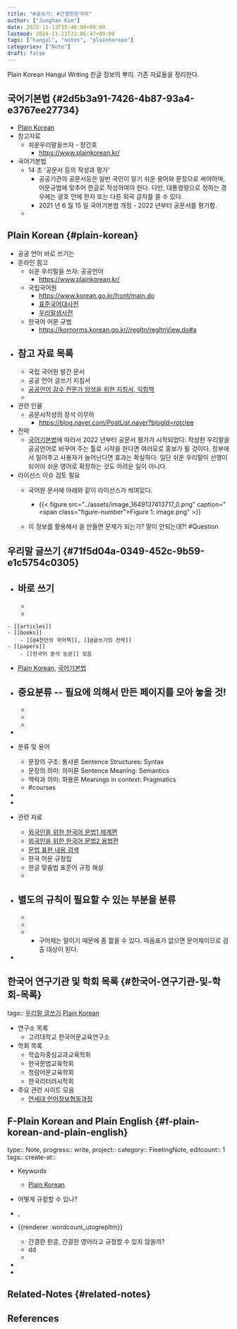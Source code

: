 ```yaml
---
title: "#글쓰기: #간결한한국어"
author: ["Junghan Kim"]
date: 2023-11-13T15:40:00+09:00
lastmod: 2024-11-21T22:06:47+09:00
tags: ["hangul", "notes", "plainkorean"]
categories: ["Note"]
draft: false
---
```


Plain Korean Hangul Writing 한글 정보의 뿌리. 기존 자료들을 정리한다.


## 국어기본법 {#2d5b3a91-7426-4b87-93a4-e3767ee27734}

-   [Plain Korean](#plain-korean)
-   참고자료
    -   쉬운우리말을쓰자 - 창간호
        -   <https://www.plainkorean.kr/>
-   국어기본법
    -   14 조 '공문서 등의 작성과 평가'
        -   공공기관의 공문서등은 일반 국민이 알기 쉬운 용어와 문장으로 써야하며, 어문규범에 맞추어 한글로 작성하여야 한다. 다만, 대통령령으로 정하는 경우에는 괄호 안에 한자 또는 다른 외국 글자를 쓸 수 있다.
        -   2021 년 6 월 15 일 국어기본법 개정 - 2022 년부터 공문서를 평가함.
    -


## Plain Korean {#plain-korean}

-   공공 언어 바로 쓰기는
-   온라인 참고
    -   쉬운 우리말을 쓰자: 공공언어
        -   <https://www.plainkorean.kr/>
    -   국립국어원
        -   <https://www.korean.go.kr/front/main.do>
        -   [표준국어대사전](https://stdict.korean.go.kr/main/main.do)
        -   [우리말샘사전](https://opendict.korean.go.kr/main#ff)
    -   한국어 어문 규범
        -   <https://kornorms.korean.go.kr//regltn/regltnView.do#a>
-   참고 자료 목록
    -
    -   국립 국어원 발간 문서
    -   공공 언어 글쓰기 지침서
    -   [공공언어 감수 전문가 양성을 위한 지침서, 익힘책](https://www.korean.go.kr/front/etcData/etcDataView.do?mn_id=&etc_seq=676&pageIndex=1)
    -
-   관련 인물
    -   공문서작성의 정석 이무하
        -   <https://blog.naver.com/PostList.naver?blogId=rotclee>
-   전략
    -   [국어기본법](#2d5b3a91-7426-4b87-93a4-e3767ee27734)에 따라서 2022 년부터 공문서 평가가 시작되었다. 작성한 우리말을 공공언어로 바꾸어 주는 툴로 시작을 한다면 여러모로 홍보가 될 것이다. 정부에서 밀어주고 사용자가 늘어난다면 효과는 확실하다. 일단 쉬운 우리말이 선행이 되어야 쉬운 영어로 확장하는 것도 어려운 일이 아니다.
-   라이선스 이슈 검토 필요
    -   국어원 문서에 아래와 같이 라이선스가 씌여있다.
        -   {{< figure src="../assets/image_1649137413717_0.png" caption="<span class=\"figure-number\">Figure 1: </span>image.png" >}}

    -   이 정보를 활용해서 을 만들면 문제가 되는가? 말이 안되는데?! #Question


## 우리말 글쓰기 {#71f5d04a-0349-452c-9b59-e1c5754c0305}

-   바로 쓰기
    -
    -
    -

<!--listend-->

```text
- [[articles]]
- [[books]]
    - [[@4천만의 국어책]], [[@글쓰기의 전략]]
- [[papers]]
    - [[한국어 분석 논문]] 모음
```

-   [Plain Korean](#plain-korean), [국어기본법](#2d5b3a91-7426-4b87-93a4-e3767ee27734)
-   중요분류 -- 필요에 의해서 만든 페이지를 모아 놓을 것!
    -
    -
    -
    -
-

-   분류 및 용어
    -   문장의 구조: 통사론 Sentence Structures: Syntax
    -   문장의 의미: 의미론 Sentence Meaning: Semantics
    -   맥락과 의미: 화용론 Meanings in context: Pragmatics
    -   #courses
-

-

-   관련 자료
    -   [외국인을 위한 한국어 문법1 체계편](https://nuri.iksi.or.kr/e-book/ecatalog5.jsp?Dir=528&catimage=&callmode=admin)
    -   [외국인을 위한 한국어 문법2 용법편](https://nuri.iksi.or.kr/e-book/ecatalog5.jsp?Dir=529&catimage=&callmode=admin)
    -   [문법 표현 내용 검색](https://kcenter.korean.go.kr/kcenter/search/dgrammar.do?mode=&id=&srchChosung=%E3%85%81&searchCategory=&searchGrade=&searchTabMenu=&searchChineseYn=&curPage=1&srchKey=headword&srchKeyword=#none)
    -   한국 어문 규정집
    -   한글 맞춤법 표준어 규정 해설
    -

-   별도의 규칙이 필요할 수 있는 부분을 분류
    -
    -
    -
    -   -   구어체는 말이기 때문에 좀 짧을 수 있다. 따옴표가 없으면 문어체이므로 검출 대상이 된다.
-


## 한국어 연구기관 및 학회 목록 {#한국어-연구기관-및-학회-목록}

tags:: [우리말 글쓰기](#71f5d04a-0349-452c-9b59-e1c5754c0305) [Plain Korean](#plain-korean)

-   연구소 목록
    -   고려대학교 한국어문교육연구소
-   학회 목록
    -   학습자중심교과교육학회
    -   한국문법교육학회
    -   청람어문교육학회
    -   한국리터러시학회
-   주요 관련 사이트 모음
    -   [연세대 언어정보협동과정](https://ilis.yonsei.ac.kr/linginfo/%ec%a3%bc%ec%9a%94%ea%b4%80%eb%a0%a8%ec%82%ac%ec%9d%b4%ed%8a%b8/)


## F-Plain Korean and Plain English {#f-plain-korean-and-plain-english}

type:: Note, progress:: write, project:: category:: FleetingNote, editcount:: 1 tags:: create-at::

-   Keywords
    -   [Plain Korean](#plain-korean)
-   어떻게 규정할 수 있나?
-   ,
-   {{renderer :wordcount_utogrepltm}}
    -   간결한 한글, 간결한 영어라고 규정할 수 있지 않을까?
    -   dd
    -

-

-


## Related-Notes {#related-notes}

## References

<style>.csl-entry{text-indent: -1.5em; margin-left: 1.5em;}</style><div class="csl-bib-body">
</div>
